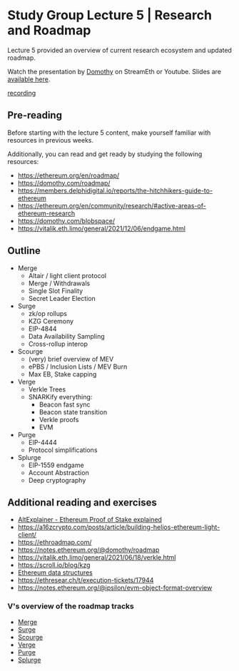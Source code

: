 # Study Group Lecture 5 | Research and Roadmap

Lecture 5 provided an overview of current research ecosystem and updated roadmap.

Watch the presentation by [Domothy](https://twitter.com/domothy) on StreamEth or Youtube. Slides are [available here](https://github.com/eth-protocol-fellows/protocol-studies/blob/main/docs/eps/presentations/week5.pdf). 

[recording](https://www.youtube.com/embed/UClaoL12W00?si=F-H6YMD7hgjjP2AM ':include :type=iframe width=100% height=560 frameborder="0" allow="fullscreen" allowfullscreen encrypted-media gyroscope picture-in-picture web-share')

## Pre-reading

Before starting with the lecture 5 content, make yourself familiar with resources in previous weeks. 

Additionally, you can read and get ready by studying the following resources:

- https://ethereum.org/en/roadmap/
- https://domothy.com/roadmap/
- https://members.delphidigital.io/reports/the-hitchhikers-guide-to-ethereum
- https://ethereum.org/en/community/research/#active-areas-of-ethereum-research
- https://domothy.com/blobspace/
- https://vitalik.eth.limo/general/2021/12/06/endgame.html

## Outline

- Merge
    - Altair / light client protocol
    - Merge / Withdrawals
    - Single Slot Finality
    - Secret Leader Election
- Surge
    - zk/op rollups
    - KZG Ceremony
    - EIP-4844
    - Data Availability Sampling
    - Cross-rollup interop
- Scourge
    - (very) brief overview of MEV
    - ePBS / Inclusion Lists / MEV Burn
    - Max EB, Stake capping
- Verge
    - Verkle Trees
    - SNARKify everything:
        - Beacon fast sync
        - Beacon state transition
        - Verkle proofs
        - EVM
- Purge
    - EIP-4444
    - Protocol simplifications
- Splurge
    - EIP-1559 endgame
    - Account Abstraction
    - Deep cryptography

## Additional reading and exercises 

- [AltExplainer - Ethereum Proof of Stake explained](https://www.youtube.com/watch?v=5gfNUVmX3Es)
- https://a16zcrypto.com/posts/article/building-helios-ethereum-light-client/
- https://ethroadmap.com/
- https://notes.ethereum.org/@domothy/roadmap
- https://vitalik.eth.limo/general/2021/06/18/verkle.html
- https://scroll.io/blog/kzg
- [Ethereum data structures](https://arxiv.org/pdf/2108.05513.pdf)
- https://ethresear.ch/t/execution-tickets/17944
- https://notes.ethereum.org/@ipsilon/evm-object-format-overview

### V's overview of the roadmap tracks

- [Merge](https://vitalik.eth.limo/general/2024/10/14/futures1.html)
- [Surge](https://vitalik.eth.limo/general/2024/10/17/futures2.html)
- [Scourge](https://vitalik.eth.limo/general/2024/10/20/futures3.html)
- [Verge](https://vitalik.eth.limo/general/2024/10/23/futures4.html)
- [Purge](https://vitalik.eth.limo/general/2024/10/26/futures5.html)
- [Splurge](https://vitalik.eth.limo/general/2024/10/29/futures6.html)